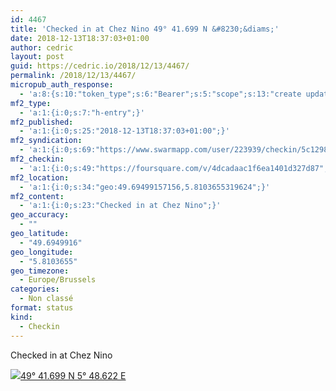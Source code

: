```yaml
---
id: 4467
title: 'Checked in at Chez Nino 49° 41.699 N &#8230;&diams;'
date: 2018-12-13T18:37:03+01:00
author: cedric
layout: post
guid: https://cedric.io/2018/12/13/4467/
permalink: /2018/12/13/4467/
micropub_auth_response:
  - 'a:8:{s:10:"token_type";s:6:"Bearer";s:5:"scope";s:13:"create update";s:2:"me";s:18:"https://cedric.io/";s:9:"issued_by";s:45:"https://cedric.io/wp-json/indieauth/1.0/token";s:9:"client_id";s:27:"https://ownyourswarm.p3k.io";s:9:"issued_at";i:1542614471;s:4:"user";i:1;s:13:"last_accessed";i:1544722658;}'
mf2_type:
  - 'a:1:{i:0;s:7:"h-entry";}'
mf2_published:
  - 'a:1:{i:0;s:25:"2018-12-13T18:37:03+01:00";}'
mf2_syndication:
  - 'a:1:{i:0;s:69:"https://www.swarmapp.com/user/223939/checkin/5c1298bf56c89f002c97783f";}'
mf2_checkin:
  - 'a:1:{i:0;s:49:"https://foursquare.com/v/4dcadaac1f6ea1401d327d87";}'
mf2_location:
  - 'a:1:{i:0;s:34:"geo:49.69499157156,5.8103655319624";}'
mf2_content:
  - 'a:1:{i:0;s:23:"Checked in at Chez Nino";}'
geo_accuracy:
  - ""
geo_latitude:
  - "49.6949916"
geo_longitude:
  - "5.8103655"
geo_timezone:
  - Europe/Brussels
categories:
  - Non classé
format: status
kind:
  - Checkin
---
```

Checked in at Chez Nino

<p class="sloc-display">
  <img class="icon-location" aria-label="Location: " aria-hidden="true" src="https://cedric.io/wp-content/plugins/simple-location/location.svg" /><span class="p-location"><data class="p-latitude" value="49.694992"></data><data class="p-longitude" value="5.810365"></data><a href="https://www.openstreetmap.org/?mlat=49.6949916&mlon=5.8103655#map=13/49.6949916/5.8103655">49° 41.699 N 5° 48.622 E</a></span>
</p>